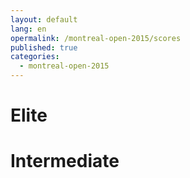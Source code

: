```yaml
---
layout: default
lang: en
opermalink: /montreal-open-2015/scores
published: true
categories:
  - montreal-open-2015
---
```


# Elite

# Intermediate

